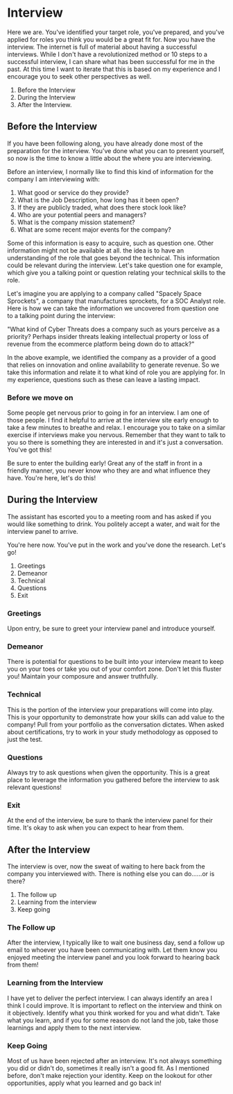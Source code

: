 # Interview

Here we are. You've identified your target role, you've prepared, and you've applied for roles you think you would be a great fit for. Now you have the interview. The internet is full of material about having a successful interviews. While I don't have a revolutionized method or 10 steps to a successful interview, I can share what has been successful for me in the past. At this time I want to iterate that this is based on my experience and I encourage you to seek other perspectives as well.

1. Before the Interview
2. During the Interview
3. After the Interview.

## Before the Interview

If you have been following along, you have already done most of the preparation for the interview. You've done what you can to present yourself, so now is the time to know a little about the where you are interviewing.

Before an interview, I normally like to find this kind of information for the company I am interviewing with:

1. What good or service do they provide?
2. What is the Job Description, how long has it been open?
3. If they are publicly traded, what does there stock look like?
4. Who are your potential peers and managers?
5. What is the company mission statement?
6. What are some recent major events for the company?

Some of this information is easy to acquire, such as question one. Other information might not be available at all. the idea is to have an understanding of the role that goes beyond the technical. This information could be relevant during the interview. Let's take question one for example, which give you a talking point or question relating your technical skills to the role. 

Let's imagine you are applying to a company called "Spacely Space Sprockets", a company that manufactures sprockets, for a SOC Analyst role. Here is how we can take the information we uncovered from question one to a talking point during the interview:

"What kind of Cyber Threats does a company such as yours perceive as a priority? Perhaps insider threats leaking intellectual property or loss of revenue from the ecommerce platform being down do to attack?"

In the above example, we identified the company as a provider of a good that relies on innovation and online availability to generate revenue. So we take this information and relate it to what kind of role you are applying for. In my experience, questions such as these can leave a lasting impact.

### Before we move on

Some people get nervous prior to going in for an interview. I am one of those people. I find it helpful to arrive at the interview site early enough to take a few minutes to breathe and relax. I encourage you to take on a similar exercise if interviews make you nervous. Remember that they want to talk to you so there is something they are interested in and it's just a conversation. You've got this!

Be sure to enter the building early! Great any of the staff in front in a friendly manner, you never know who they are and what influence they have. You're here, let's do this! 

## During the Interview

The assistant has escorted you to a meeting room and has asked if you would like something to drink. You politely accept a water, and wait for the interview panel to arrive.

You're here now. You've put in the work and you've done the research. Let's go!

1. Greetings
2. Demeanor
3. Technical
4. Questions
5. Exit

### Greetings

Upon entry, be sure to greet your interview panel and introduce yourself.

### Demeanor

There is potential for questions to be built into your interview meant to keep you on your toes or take you out of your comfort zone. Don't let this fluster you! Maintain your composure and answer truthfully.

### Technical

This is the portion of the interview your preparations will come into play. This is your opportunity to demonstrate how your skills can add value to the company! Pull from your portfolio as the conversation dictates. When asked about certifications, try to work in your study methodology as opposed to just the test.

### Questions

Always try to ask questions when given the opportunity. This is a great place to leverage the information you gathered before the interview to ask relevant questions! 


### Exit

At the end of the interview, be sure to thank the interview panel for their time. It's okay to ask when you can expect to hear from them.

## After the Interview

The interview is over, now the sweat of waiting to here back from the company you interviewed with. There is nothing else you can do......or is there?

1. The follow up
2. Learning from the interview
3. Keep going

### The Follow up

After the interview, I typically like to wait one business day, send a follow up email to whoever you have been communicating with. Let them know you enjoyed meeting the interview panel and you look forward to hearing back from them! 

### Learning from the Interview

I have yet to deliver the perfect interview. I can always identify an area I think I could improve. It is important to reflect on the interview and think on it objectively. Identify what you think worked for you and what didn't. Take what you learn, and if you for some reason do not land the job, take those learnings and apply them to the next interview.

### Keep Going

Most of us have been rejected after an interview. It's not always something you did or didn't do, sometimes it really isn't a good fit. As I mentioned before, don't make rejection your identity. Keep on the lookout for other opportunities, apply what you learned and go back in! 